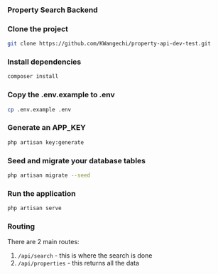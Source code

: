 ### Property Search Backend

### Clone the project
```bash
git clone https://github.com/KWangechi/property-api-dev-test.git
```

### Install dependencies
```bash
composer install
```

### Copy the .env.example to .env
```bash
cp .env.example .env
```

### Generate an APP_KEY
```bash
php artisan key:generate
```

### Seed and migrate your database tables
```bash
php artisan migrate --seed
```

### Run the application
```bash
php artisan serve
```

### Routing
There are 2 main routes:
1. ```/api/search``` - this is where the search is done
2. ```/api/properties``` - this returns all the data


